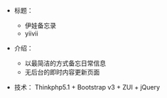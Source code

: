 * 标题：
    * 伊娃备忘录
    * yiivii

* 介绍：
    * 以最简洁的方式备忘日常信息
    * 无后台的即时内容更新页面

* 技术：
    Thinkphp5.1 + Bootstrap v3 + ZUI + jQuery
